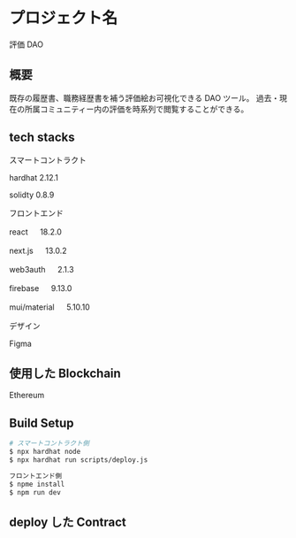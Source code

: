 # プロジェクト名

評価 DAO

## 概要

既存の履歴書、職務経歴書を補う評価絵お可視化できる DAO ツール。
過去・現在の所属コミュニティー内の評価を時系列で閲覧することができる。

## tech stacks

スマートコントラクト

hardhat 2.12.1

solidty 0.8.9

フロントエンド

react 　 18.2.0

next.js 　 13.0.2

web3auth 　 2.1.3

firebase 　 9.13.0

mui/material 　 5.10.10

デザイン

Figma

## 使用した Blockchain

Ethereum

## Build Setup

```bash
# スマートコントラクト側
$ npx hardhat node
$ npx hardhat run scripts/deploy.js

フロントエンド側
$ npme install
$ npm run dev

```

## deploy した Contract
